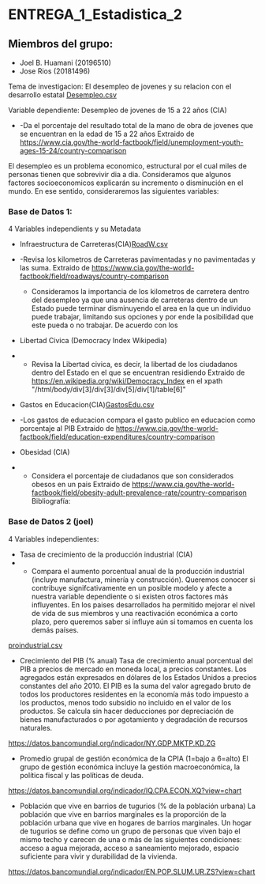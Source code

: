 # ENTREGA_1_Estadistica_2

## Miembros del grupo:
 + Joel B. Huamani (20196510)
 + Jose Rios (20181496)
 
Tema de investigacion: El desempleo de jovenes y su relacion con el desarrollo estatal [Desempleo.csv](https://github.com/20181496/Trabajo-final-Estadistica-2/files/9539852/Desempleo.csv)


Variable dependiente: Desempleo de jovenes de 15 a 22 años (CIA) 
 + -Da el porcentaje del resultado total de la mano de obra de jovenes que se encuentran en la edad de 15 a 22 años
  Extraido de https://www.cia.gov/the-world-factbook/field/unemployment-youth-ages-15-24/country-comparison

El desempleo es un problema economico, estructural por el cual miles de personas tienen que sobrevivir dia a dia. Consideramos que algunos factores socioeconomicos explicarán su incremento o disminución en el mundo. En ese sentido, consideraremos las siguientes variables:


### Base de Datos 1:

4 Variables independients y su Metadata
 + Infraestructura de Carreteras(CIA)[RoadW.csv](https://github.com/20181496/Trabajo-final-Estadistica-2/files/9539836/RoadW.csv)
 + -Revisa los kilometros de Carreteras pavimentadas y no pavimentadas y las suma.
   Extraido de https://www.cia.gov/the-world-factbook/field/roadways/country-comparison
   - Consideramos la importancia de los kilometros de carretera dentro del desempleo ya que una ausencia de carreteras dentro de un Estado puede terminar disminuyendo el area en la que un individuo puede trabajar, limitando sus opciones y por ende la posibilidad que este pueda o no trabajar. De acuerdo con los 
 + Libertad Civica (Democracy Index Wikipedia)
 + - Revisa la Libertad civica, es decir, la libertad de los ciudadanos dentro del Estado en el que se encuentran residiendo
   Extraido de https://en.wikipedia.org/wiki/Democracy_Index en el xpath "/html/body/div[3]/div[3]/div[5]/div[1]/table[6]"
 + Gastos en Educacion(CIA)[GastosEdu.csv](https://github.com/20181496/Trabajo-final-Estadistica-2/files/9539839/GastosEdu.csv)

 + -Los gastos de educacion compara el gasto publico en educacion como porcentaje al PIB
   Extraido de https://www.cia.gov/the-world-factbook/field/education-expenditures/country-comparison
 + Obesidad (CIA)
 + - Considera el porcentaje de ciudadanos que son considerados obesos en un pais
   Extraido de https://www.cia.gov/the-world-factbook/field/obesity-adult-prevalence-rate/country-comparison
Bibliografía:



### Base de Datos 2 (joel)

4 Variables independientes:

 + Tasa de crecimiento de la producción industrial (CIA)
 + - Compara el aumento porcentual anual de la producción industrial (incluye manufactura, minería y construcción). Queremos conocer si contribuye signifcativamente en un posible modelo y afecte a nuestra variable dependiente o si existen otros factores más influyentes. En los paises desarrollados ha permitido mejorar el nivel de vida de sus miembros y una reactivación económica a corto plazo, pero queremos saber si influye aún si tomamos en cuenta los demás países.
 
[proindustrial.csv](https://github.com/20181496/Trabajo-final-Estadistica-2/files/9539625/proindustrial.csv)

 
+ Crecimiento del PIB (% anual)
Tasa de crecimiento anual porcentual del PIB a precios de mercado en moneda local, a precios constantes. Los agregados están expresados en dólares de los Estados Unidos a precios constantes del año 2010. El PIB es la suma del valor agregado bruto de todos los productores residentes en la economía más todo impuesto a los productos, menos todo subsidio no incluido en el valor de los productos. Se calcula sin hacer deducciones por depreciación de bienes manufacturados o por agotamiento y degradación de recursos naturales.

https://datos.bancomundial.org/indicador/NY.GDP.MKTP.KD.ZG


+ Promedio grupal de gestión económica de la CPIA (1=bajo a 6=alto)
El grupo de gestión económica incluye la gestión macroeconómica, la política fiscal y las políticas de deuda.

https://datos.bancomundial.org/indicador/IQ.CPA.ECON.XQ?view=chart


+ Población que vive en barrios de tugurios (% de la población urbana)
La población que vive en barrios marginales es la proporción de la población urbana que vive en hogares de barrios marginales. Un hogar de tugurios se define como un grupo de personas que viven bajo el mismo techo y carecen de una o más de las siguientes condiciones: acceso a agua mejorada, acceso a saneamiento mejorado, espacio suficiente para vivir y durabilidad de la vivienda. 

https://datos.bancomundial.org/indicador/EN.POP.SLUM.UR.ZS?view=chart













